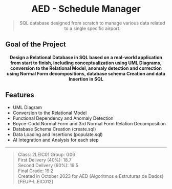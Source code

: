 <h1 align="center">AED - Schedule Manager</h1>

><p align="center">
> SQL database designed from scratch to manage various data related to a single specific airport.  
></p>

## Goal of the Project

<h4 align="center"> 
Design a Relational Database in SQL based on a real-world application from start to finish, including conceptualization using UML Diagrams, conversion to the Relational Model, anomaly detection and correction using Normal Form decompositions, database schema Creation and data Insertion in SQL
</h4>

## Features

- UML Diagram
- Conversion to the Relational Model
- Functional Dependency and Anomaly Detection
- Boyce-Codd Normal Form and 3rd Normal Form Relation Decomposition
- Database Schema Creation (create.sql)
- Data Loading and Insertions (populate.sql)
- AI Integration and Analysis for each step

---

> Class: 2LEIC01 Group: G06  
> First Delivery (40%): 18.7  
> Second Delivery (60%): 19.5  
> Final Grade: 19.2  
> Created in October 2023 for AED (Algoritmos e Estruturas de Dados) [FEUP-L.EIC012]  